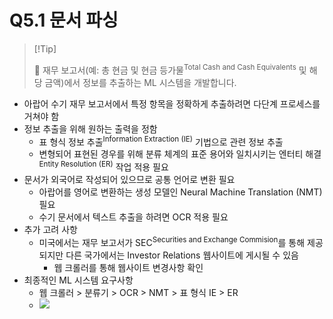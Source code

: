# Q5.1 문서 파싱

>   [!Tip]
>
>   🙋 재무 보고서(예: 총 현금 및 현금 등가물<sup>Total Cash and Cash Equivalents</sup> 및 해당 금액)에서 정보를 추출하는 ML 시스템을 개발합니다.

-   아랍어 수기 재무 보고서에서 특정 항목을 정확하게 추출하려면 다단계 프로세스를 거쳐야 함
-   정보 추출을 위해 원하는 출력을 정함
    -   표 형식 정보 추출<sup>Information Extraction (IE)</sup> 기법으로 관련 정보 추출
    -   변형되어 표현된 경우를 위해 분류 체계의 표준 용어와 일치시키는 엔터티 해결<sup>Entity Resolution (ER)</sup> 작업 적용 필요
-   문서가 외국어로 작성되어 있으므로 공통 언어로 변환 필요
    -   아랍어를 영어로 변환하는 생성 모델인 Neural Machine Translation (NMT) 필요
    -   수기 문서에서 텍스트 추출을 하려면 OCR 적용 필요
-   추가 고려 사항
    -   미국에서는 재무 보고서가 SEC<sup>Securities and Exchange Commision</sup>를 통해 제공되지만 다른 국가에서는 Investor Relations 웹사이트에 게시될 수 있음
        -   웹 크롤러를 통해 웹사이트 변경사항 확인
-   최종적인 ML 시스템 요구사항
    -   웹 크롤러 > 분류기 > OCR > NMT > 표 형식 IE > ER
    -   ![](https://i.imgur.com/7GeHcY9.png)